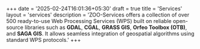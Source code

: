 +++
date = '2025-02-24T16:01:36+05:30'
draft = true
title = 'Services'
layout = 'services'
description = 'ZOO-Services offers a collection of over 500 ready-to-use Web Processing Services (WPS) built on reliable open-source libraries such as **GDAL**, **CGAL**, **GRASS GIS**, **Orfeo Toolbox (OTB)**, and **SAGA GIS**. It allows seamless integration of geospatial algorithms using standard WPS protocols.'
+++
